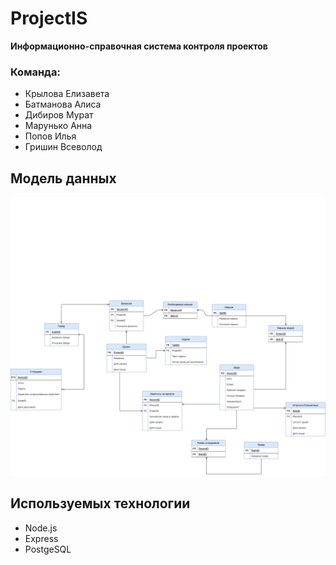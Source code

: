 # ProjectIS
**Информационно-справочная система контроля проектов**

### Команда:

- Крылова Елизавета
- Батманова Алиса
- Дибиров Мурат
- Марунько Анна
- Попов Илья
- Гришин Всеволод


## Модель данных
![Модель БД](DB_model.png)

## Используемых технологии

- Node.js
- Express
- PostgeSQL
